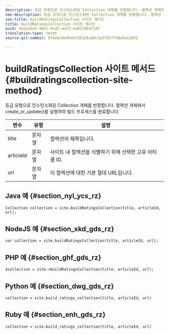 ```yaml
---
description: 등급 유형으로 인스턴스화된 Collection 개체를 반환합니다. 컬렉션 개체에서 create_or_update()를 실행하여 빌드 프로세스를 완료합니다.
seo-description: 등급 유형으로 인스턴스화된 Collection 개체를 반환합니다. 컬렉션 개체에서 create_or_update()를 실행하여 빌드 프로세스를 완료합니다.
seo-title: buildRatingsCollection 사이트 메서드
title: buildRatingsCollection 사이트 메서드
uuid: 5eea2ba3-48e1-4cd2-aa73-ea81788af1df
translation-type: tm+mt
source-git-commit: 67aeb3de964473b326c88c3a3f81ff48a6a12652

---
```



# buildRatingsCollection 사이트 메서드{#buildratingscollection-site-method}

등급 유형으로 인스턴스화된 Collection 개체를 반환합니다. 컬렉션 개체에서 create_or_update()를 실행하여 빌드 프로세스를 완료합니다.

| 변수 | 유형 | 설명 |
|--- |--- |--- |
| title | 문자열 | 컬렉션의 제목입니다. |
| articleId | 문자열 | 사이트 내 컬렉션을 식별하기 위해 선택한 고유 아티클 ID. |
| url | 문자열 | 이 컬렉션에 대한 기본 절대 URL입니다. |

## Java 예 {#section_nyl_ycs_rz}

```
Collection collection = site.buildRatingsCollection(title, articleId, url); 
```

## NodeJS 예 {#section_xkd_gds_rz}

```
var collection = site.buildRatingsCollection(title, articleId, url); 
```

## PHP 예 {#section_ghf_gds_rz}

```
$collection = site->buildRatingsCollection(title, articleId, url); 
```

## Python 예 {#section_dwg_gds_rz}

```
collection = site.build_ratings_collection(title, articleId, url) 
```

## Ruby 예 {#section_enh_gds_rz}

```
collection = site.build_ratings_collection(title, articleId, url) 
```

